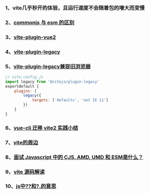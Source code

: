### 1、vite几乎秒开的体验，且运行速度不会随着包的增大而变慢
### 2、[commonjs 与 esm 的区别](https://juejin.cn/post/6844903861166014478)
### 3、[vite-plugin-vue2](https://github.com/underfin/vite-plugin-vue2)
### 4、[vite-plugin-legacy](https://www.npmjs.com/package/vite-plugin-legacy)
### 5、[vite-plugin-legacy兼容旧浏览器](https://www.bookstack.cn/read/vitejs-2.0-beta-en/cc39a9ad791e3c94.md)
```js
// vite.config.js
import legacy from '@vitejs/plugin-legacy'
exportdefault {
    plugins: [
        legacy({
            targets: ['defaults', 'not IE 11']
        })
    ]
}
```
### 6、[vue-cli 迁移 vite2 实践小结](https://segmentfault.com/a/1190000039371430)
### 7、[vite的周边](https://github.com/vitejs/awesome-vite)
### 8、[面试 Javascript 中的 CJS, AMD, UMD 和 ESM是什么？](https://blog.csdn.net/weixin_39363245/article/details/114391500)
### 9、[vite 源码解读](https://github.com/lubanproj/vite_read)
### 10、[js中??和?.的意思](https://www.cnblogs.com/zhigu/p/13962661.html)